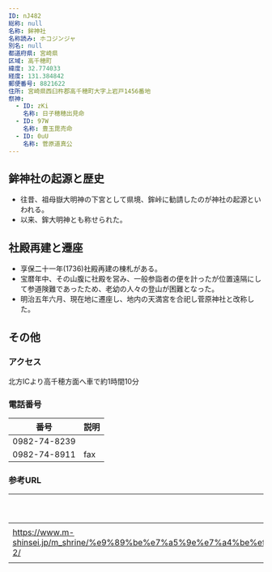 ```yaml
---
ID: nJ482
総称: null
名称: 鉾神社
名称読み: ホコジンジャ
別名: null
都道府県: 宮崎県
区域: 高千穂町
緯度: 32.774033
経度: 131.384842
郵便番号: 8821622
住所: 宮崎県西臼杵郡高千穂町大字上岩戸1456番地
祭神:
  - ID: zKi
    名称: 日子穂穂出見命
  - ID: 97W
    名称: 豊玉毘売命
  - ID: 0uU
    名称: 菅原道真公
---
```


## 鉾神社の起源と歴史

- 往昔、祖母嶽大明神の下宮として県境、鉾峠に勧請したのが神社の起源といわれる。
- 以来、鉾大明神とも称せられた。

## 社殿再建と遷座

- 享保二十一年(1736)社殿再建の棟札がある。
- 宝暦年中、その山腹に社殿を営み、一般参詣者の便を計ったが位置遠隔にして参道険難であったため、老幼の人々の登山が困難となった。
- 明治五年六月、現在地に遷座し、地内の天満宮を合祀し菅原神社と改称した。

## その他

### アクセス

北方ICより高千穂方面へ車で約1時間10分

### 電話番号

| 番号         | 説明 |
| ------------ | ---- |
| 0982-74-8239 |      |
| 0982-74-8911 | fax  |

### 参考URL

| URL                                                                                                                                      | 説明   |
| ---------------------------------------------------------------------------------------------------------------------------------------- | ------ |
| https://www.m-shinsei.jp/m_shrine/%e9%89%be%e7%a5%9e%e7%a4%be%ef%bc%88%e3%81%bb%e3%81%93%e3%81%98%e3%82%93%e3%81%98%e3%82%83%ef%bc%89-2/ | 神社庁 |
